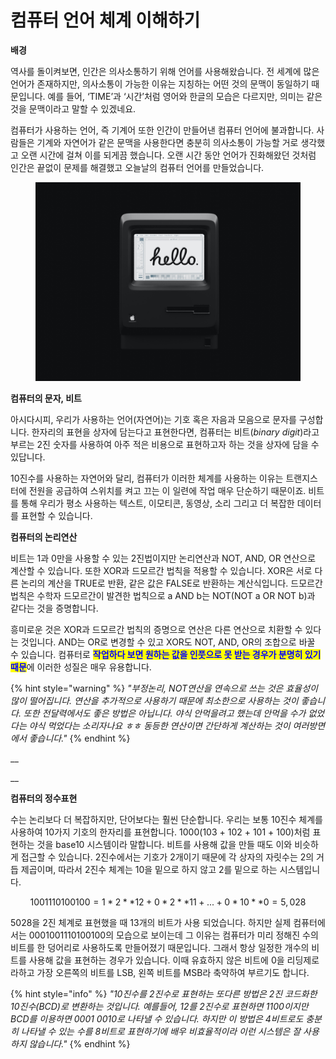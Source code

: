 # 컴퓨터 언어 체계 이해하기

**배경**

역사를 돌이켜보면, 인간은 의사소통하기 위해 언어를 사용해왔습니다. 전 세계에 많은 언어가 존재하지만, 의사소통이 가능한 이유는 지칭하는 어떤 것의 문맥이 동일하기 때문입니다. 예를 들어, ‘TIME’과 ‘시간’처럼 영어와 한글의 모습은 다르지만, 의미는 같은 것을 문맥이라고 말할 수 있겠네요.&#x20;

컴퓨터가 사용하는 언어, 즉 기계어 또한 인간이 만들어낸 컴퓨터 언어에 불과합니다. 사람들은 기계와 자연어가 같은 문맥을 사용한다면 충분히 의사소통이 가능할 거로 생각했고 오랜 시간에 걸쳐 이를 되게끔 했습니다. 오랜 시간 동안 언어가 진화해왔던 것처럼 인간은 끝없이 문제를 해결했고 오늘날의 컴퓨터 언어를 만들었습니다.



<figure><img src=".gitbook/assets/mac.jpeg" alt=""><figcaption></figcaption></figure>





**컴퓨터의 문자, 비트**

아시다시피, 우리가 사용하는 언어(자연어)는 기호 혹은 자음과 모음으로 문자를 구성합니다. 한자리의 표현을 상자에 담는다고 표현한다면, 컴퓨터는 비트(_binary digit_)라고 부르는 2진 숫자를 사용하여 아주 적은 비용으로 표현하고자 하는 것을 상자에 담을 수 있답니다.&#x20;

10진수를 사용하는 자연어와 달리, 컴퓨터가 이러한 체계를 사용하는 이유는 트랜지스터에 전원을 공급하여 스위치를 켜고 끄는 이 일련에 작업 매우 단순하기 때문이죠. 비트를 통해 우리가 평소 사용하는 텍스트, 이모티콘, 동영상, 소리 그리고 더 복잡한 데이터를 표현할 수 있습니다.





**컴퓨터의 논리연산**

비트는 1과 0만을 사용할 수 있는 2진법이지만 논리연산과 NOT, AND, OR 연산으로 계산할 수 있습니다. 또한 XOR과 드모르간 법칙을 적용할 수 있습니다. XOR은 서로 다른 논리의 계산을 TRUE로 반환, 같은 값은 FALSE로 반환하는 계산식입니다. 드모르간 법칙은 수학자 드모르간이 발견한 법칙으로 a AND b는 NOT(NOT a OR NOT b)과 같다는 것을 증명합니다.&#x20;

흥미로운 것은 XOR과 드모르간 법칙의 증명으로 연산은 다른 연산으로 치환할 수 있다는 것입니다. AND는 OR로 변경할 수 있고 XOR도 NOT, AND, OR의 조합으로 바꿀 수 있습니다. 컴퓨터로 <mark style="color:blue;">**작업하다 보면 원하는 값을 인풋으로 못 받는 경우가 분명히 있기 때문**</mark>에 이러한 성질은 매우 유용합니다.

{% hint style="warning" %}
_"부정논리, NOT연산을 연속으로 쓰는 것은 효율성이 많이 떨어집니다. 연산을 추가적으로 사용하기 때문에 최소한으로 사용하는 것이 좋습니다. 또한 전달력에서도 좋은 방법은 아닙니다. 야식 안먹을려고 했는데 안먹을 수가 없었다는 야식 먹었다는 소리자나요 ㅎㅎ 동등한 연산이면 간단하게 계산하는 것이 여러방면에서 좋습니다."_
{% endhint %}

__

__

**컴퓨터의 정수표현**

수는 논리보다 더 복잡하지만, 단어보다는 훨씬 단순합니다. 우리는 보통 10진수 체계를 사용하여 10가지 기호의 한자리를 표현합니다. 1000(103 + 102 + 101 + 100)처럼 표현하는 것을 base10 시스템이라 말합니다. 비트를 사용해 값을 만들 때도 이와 비슷하게 접근할 수 있습니다. 2진수에서는 기호가 2개이기 때문에 각 상자의 자릿수는 2의 거듭 제곱이며, 따라서 2진수 체계는 10을 밑으로 하지 않고 2를 밑으로 하는 시스템입니다.

$$
1001110100100 =1*2**12 + 0*2**11 + ... + 0*10**0 =5,028
$$

5028을 2진 체계로 표현했을 때 13개의 비트가 사용 되었습니다. 하지만 실제 컴퓨터에서는 0001001110100100의 모습으로 보이는데 그 이유는 컴퓨터가 미리 정해진 수의 비트를 한 덩어리로 사용하도록 만들어졌기 때문입니다. 그래서 항상 일정한 개수의 비트를 사용해 값을 표현하는 경우가 있습니다. 이때 유효하지 않은 비트에 0을 리딩제로라하고 가장 오른쪽의 비트를 LSB, 왼쪽 비트를 MSB라 축약하여 부르기도 합니다.

{% hint style="info" %}
_"10진수를 2진수로 표현하는 또다른 방법은 2진 코드화한 10진수(BCD)로 변환하는 것입니다. 예를들어, 12를 2진수로 표현하면 1100이지만 BCD를 이용하면 0001 0010로 나타낼 수 있습니다. 하지만 이 방법은 4비트로도 충분히 나타낼 수 있는 수를 8비트로 표현하기에 배우 비효율적이라 이런 시스템은 잘 사용하지 않습니다."_
{% endhint %}
